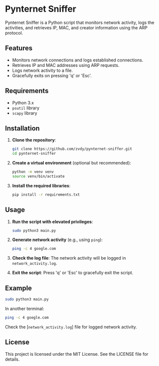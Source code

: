 # Pynternet Sniffer

Pynternet Sniffer is a Python script that monitors network activity, logs the activities, and retrieves IP, MAC, and creator information using the ARP protocol.

## Features

- Monitors network connections and logs established connections.
- Retrieves IP and MAC addresses using ARP requests.
- Logs network activity to a file.
- Gracefully exits on pressing 'q' or 'Esc'.

## Requirements

- Python 3.x
- `psutil` library
- `scapy` library

## Installation

1. **Clone the repository**:
    ```sh
    git clone https://github.com/zvdy/pynternet-sniffer.git
    cd pynternet-sniffer
    ```

2. **Create a virtual environment** (optional but recommended):
    ```sh
    python -m venv venv
    source venv/bin/activate
    ```

3. **Install the required libraries**:
    ```sh
    pip install -r requirements.txt
    ```

## Usage

1. **Run the script with elevated privileges**:
    ```sh
    sudo python3 main.py
    ```

2. **Generate network activity** (e.g., using `ping`):
    ```sh
    ping -c 4 google.com
    ```

3. **Check the log file**:
    The network activity will be logged in `network_activity.log`.

4. **Exit the script**:
    Press 'q' or 'Esc' to gracefully exit the script.

## Example

```sh
sudo python3 main.py
```

In another terminal:

```sh
ping -c 4 google.com
```

Check the [`network_activity.log`] file for logged network activity.

## License

This project is licensed under the MIT License. See the LICENSE file for details.
